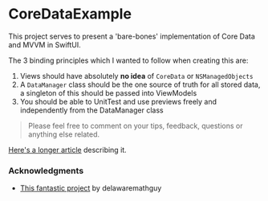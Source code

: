 # CoreDataExample

This project serves to present a 'bare-bones' implementation of Core Data and MVVM in SwiftUI.

The 3 binding principles which I wanted to follow when creating this are:
  1. Views should have absolutely **no idea** of `CoreData` or `NSManagedObjects`
  2. A `DataManager` class should be the one source of truth for all stored data, a singleton of this should be passed into ViewModels
  3. You should be able to UnitTest and use previews freely and independently from the DataManager class
  
> Please feel free to comment on your tips, feedback, questions or anything else related.

[Here's a longer article](https://medium.com/p/c0404a01c1aa) describing it.

### Acknowledgments

* [This fantastic project](https://github.com/delawaremathguy/ShoppingList15) by delawaremathguy
